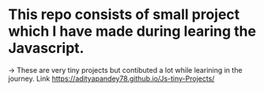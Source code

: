 # This repo consists of small project which I have made during learing the Javascript.
-> These are very tiny projects but contibuted a lot while learining in the journey.
Link
https://adityapandey78.github.io/Js-tiny-Projects/
